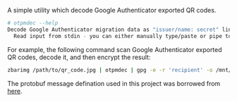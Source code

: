A simple utility which decode Google Authenticator exported QR codes.

```bash
# otpmdec --help
Decode Google Authenticator migration data as "issuer/name: secret" lines to stdout.
  Read input from stdin - you can either manually type/paste or pipe to it.
```

For example, the following command scan Google Authenticator exported QR codes, decode it, and then encrypt the result:
```bash
zbarimg /path/to/qr_code.jpg | otpmdec | gpg -e -r 'recipient' -o /mnt/ramfs/otpsecrets.pgp
```

The protobuf message defination used in this project was borrowed from [here](https://alexbakker.me/post/parsing-google-auth-export-qr-code.html).
